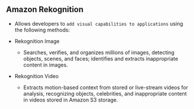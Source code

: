 Amazon Rekognition
---

- Allows developers to `add visual capabilities to applications` using the following methods:

- Rekognition Image
  - Searches, verifies, and organizes millions of images, detecting objects, scenes, and faces; identifies and extracts inappropriate content in images.

- Rekognition Video

  - Extracts motion-based context from stored or live-stream videos for analysis, recognizing objects, celebrities, and inappropriate content in videos stored in Amazon S3 storage.
